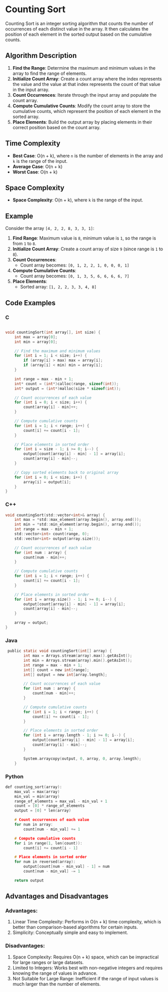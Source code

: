 # Counting Sort

Counting Sort is an integer sorting algorithm that counts the number of occurrences of each distinct value in the array. It then calculates the position of each element in the sorted output based on the cumulative counts.

## Algorithm Description

1. **Find the Range**: Determine the maximum and minimum values in the array to find the range of elements.
2. **Initialize Count Array**: Create a count array where the index represents the value and the value at that index represents the count of that value in the input array.
3. **Count Occurrences**: Iterate through the input array and populate the count array.
4. **Compute Cumulative Counts**: Modify the count array to store the cumulative counts, which represent the position of each element in the sorted array.
5. **Place Elements**: Build the output array by placing elements in their correct position based on the count array.

## Time Complexity

- **Best Case**: O(n + k), where `n` is the number of elements in the array and `k` is the range of the input.
- **Average Case**: O(n + k)
- **Worst Case**: O(n + k)

## Space Complexity

- **Space Complexity**: O(n + k), where `k` is the range of the input.

## Example

Consider the array `[4, 2, 2, 8, 3, 3, 1]`:

1. **Find Range**: Maximum value is `8`, minimum value is `1`, so the range is from `1` to `8`.
2. **Initialize Count Array**: Create a count array of size `9` (since range is `1` to `8`).
3. **Count Occurrences**:
   - Count array becomes: `[0, 1, 2, 2, 1, 0, 0, 0, 1]`
4. **Compute Cumulative Counts**:
   - Count array becomes: `[0, 1, 3, 5, 6, 6, 6, 6, 7]`
5. **Place Elements**:
   - Sorted array: `[1, 2, 2, 3, 3, 4, 8]`

## Code Examples

### C

```c

void countingSort(int array[], int size) {
    int max = array[0];
    int min = array[0];

    // Find the maximum and minimum values
    for (int i = 1; i < size; i++) {
        if (array[i] > max) max = array[i];
        if (array[i] < min) min = array[i];
    }

    int range = max - min + 1;
    int* count = (int*)calloc(range, sizeof(int));
    int* output = (int*)malloc(size * sizeof(int));

    // Count occurrences of each value
    for (int i = 0; i < size; i++) {
        count[array[i] - min]++;
    }

    // Compute cumulative counts
    for (int i = 1; i < range; i++) {
        count[i] += count[i - 1];
    }

    // Place elements in sorted order
    for (int i = size - 1; i >= 0; i--) {
        output[count[array[i] - min] - 1] = array[i];
        count[array[i] - min]--;
    }

    // Copy sorted elements back to original array
    for (int i = 0; i < size; i++) {
        array[i] = output[i];
    }
}

```

### C++

```c
void countingSort(std::vector<int>& array) {
    int max = *std::max_element(array.begin(), array.end());
    int min = *std::min_element(array.begin(), array.end());
    int range = max - min + 1;
    std::vector<int> count(range, 0);
    std::vector<int> output(array.size());

    // Count occurrences of each value
    for (int num : array) {
        count[num - min]++;
    }

    // Compute cumulative counts
    for (int i = 1; i < range; i++) {
        count[i] += count[i - 1];
    }

    // Place elements in sorted order
    for (int i = array.size() - 1; i >= 0; i--) {
        output[count[array[i] - min] - 1] = array[i];
        count[array[i] - min]--;
    }

    array = output;
}
```
### Java

```c
 public static void countingSort(int[] array) {
        int max = Arrays.stream(array).max().getAsInt();
        int min = Arrays.stream(array).min().getAsInt();
        int range = max - min + 1;
        int[] count = new int[range];
        int[] output = new int[array.length];

        // Count occurrences of each value
        for (int num : array) {
            count[num - min]++;
        }

        // Compute cumulative counts
        for (int i = 1; i < range; i++) {
            count[i] += count[i - 1];
        }

        // Place elements in sorted order
        for (int i = array.length - 1; i >= 0; i--) {
            output[count[array[i] - min] - 1] = array[i];
            count[array[i] - min]--;
        }

        System.arraycopy(output, 0, array, 0, array.length);
    }
```
### Python

```c
def counting_sort(array):
    max_val = max(array)
    min_val = min(array)
    range_of_elements = max_val - min_val + 1
    count = [0] * range_of_elements
    output = [0] * len(array)

    # Count occurrences of each value
    for num in array:
        count[num - min_val] += 1

    # Compute cumulative counts
    for i in range(1, len(count)):
        count[i] += count[i - 1]

    # Place elements in sorted order
    for num in reversed(array):
        output[count[num - min_val] - 1] = num
        count[num - min_val] -= 1

    return output
```

## Advantages and Disadvantages

### Advantages:
1. Linear Time Complexity: Performs in O(n + k) time complexity, which is better than comparison-based algorithms for certain inputs.
2. Simplicity: Conceptually simple and easy to implement.

### Disadvantages:
1. Space Complexity: Requires O(n + k) space, which can be impractical for large ranges or large datasets.
2. Limited to Integers: Works best with non-negative integers and requires knowing the range of values in advance.
3. Not Suitable for Large Range: Inefficient if the range of input values is much larger than the number of elements.
